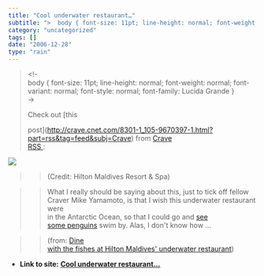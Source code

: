 ```yaml
---
title: "Cool underwater restaurant…"
subtitle: ">  body { font-size: 11pt; line-height: normal; font-weight: normal; font-"
category: "uncategorized"
tags: []
date: "2006-12-28"
type: "rain"
---
```

>
> <!-  
>  body { font-size: 11pt; line-height: normal; font-weight: normal; font-
> variant: normal; font-style: normal; font-family: Lucida Grande }  
>  ->
>
> Check out [this  
>
> post](<http://crave.cnet.com/8301-1_105-9670397-1.html?part=rss&tag=feed&subj=Crave>)
> from [Crave  
>  RSS ](<http://crave.cnet.com/?part=rss&tag=feed&subj=Crave>):
>

>>
![](https://i0.wp.com/i.i.com.com/cnwk.1d/i/bto/20061228/under_water_restaurant_525x378.jpg?resize=525%2C378)

>>

>> (Credit: Hilton Maldives Resort & Spa)

>>

>> What I really should be saying about this, just to tick off fellow  
>  Craver Mike Yamamoto, is that I wish this underwater restaurant were  
>  in the Antarctic Ocean, so that I could go and [see  
>  some penguins](<http://crave.cnet.com/8301-1_105-9670342-1.html?tag=head>)
> swim by. Alas, I don't know how …
>>

>> (from: [Dine  
>  with the fishes at Hilton Maldives' underwater
> restaurant](<http://crave.cnet.com/8301-1_105-9670397-1.html?part=rss&tag=feed&subj=Crave>))


* **Link to site:** **[Cool underwater restaurant…](None)**